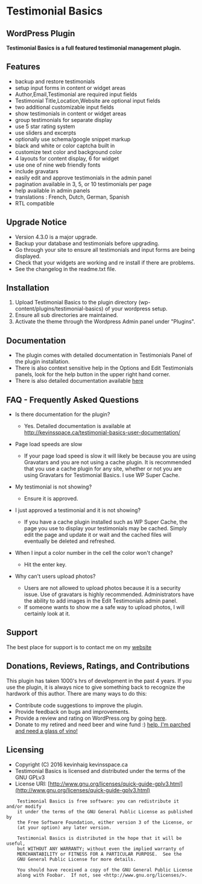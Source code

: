 # Testimonial Basics
## WordPress Plugin

**Testimonial Basics is a full featured testimonial management plugin.**

## Features

* backup and restore testimonials
* setup input forms in content or widget areas
* Author,Email,Testimonial are required input fields
* Testimonial Title,Location,Website are optional input fields
* two additional customizable input fields
* show testimonials in content or widget areas
* group testimonials for separate display
* use 5 star rating system
* use sliders and excerpts
* optionally use schema/google snippet markup
* black and white or color captcha built in
* customize text color and background color
* 4 layouts for content display, 6 for widget
* use one of nine web friendly fonts
* include gravatars
* easily edit and approve testimonials in the admin panel
* pagination available in 3, 5, or 10 testimonials per page
* help available in admin panels
* translations : French, Dutch, German, Spanish
* RTL compatible

## Upgrade Notice
* Version 4.3.0 is a major upgrade.
* Backup your database and testimonials before upgrading.
* Go through your site to ensure all testimonials and input forms are being displayed.
* Check that your widgets are working and re install if there are problems.
* See the changelog in the readme.txt file.

## Installation

1. Upload Testimonial Basics to the plugin directory 
   (wp-content/plugins/testimonial-basics) of your wordpress setup. 
2. Ensure all sub directories are maintained. 
3. Activate the theme through the Wordpress Admin panel under "Plugins".

## Documentation

* The plugin comes with detailed documentation in Testimonials Panel of the plugin installation.
* There is also context sensitive help in the Options and Edit Testimonials panels, look for the help button in the upper right hand corner.
* There is also detailed documentation available [here](http://kevinsspace.ca/testimonial-basics-user-documentation/)


## FAQ - Frequently Asked Questions

* Is there documentation for the plugin?
  * Yes. Detailed documentation is available at http://kevinsspace.ca/testimonial-basics-user-documentation/

* Page load speeds are slow
  * If your page load speed is slow it will likely be because you are using Gravatars and you are not using a cache plugin. It is recommended that you use a cache plugin for any site, whether or not you are using Gravatars for Testimonial Basics. I use WP Super Cache.

* My testimonial is not showing?
  * Ensure it is approved.

* I just approved a testimonial and it is not showing?
  * If you have a cache plugin installed such as WP Super Cache, the page you use to display your testimonials may be cached. Simply edit the page and update it or wait and the cached files will eventually be deleted and refreshed.

* When I input a color number in the cell the color won't change?
  * Hit the enter key.

* Why can't users upload photos?
  * Users are not allowed to upload photos because it is a security issue. Use of gravatars is highly recommended. Administrators have the ability to add images in the Edit Testimonials admin panel.
  * If someone wants to show me a safe way to upload photos, I will certainly look at it.

## Support
The best place for support is to contact me on my [website](//kevinsspace.ca/contact/)

## Donations, Reviews, Ratings, and Contributions
This plugin has taken 1000's hrs of development in the past 4 years. If you use the plugin, it is always nice to give something back to recognize the hardwork of this author. There are many ways to do this:
* Contribute code suggestions to improve the plugin.
* Provide feedback on bugs and improvements.
* Provide a review and rating on WordPress.org by going [here](https://wordpress.org/support/view/plugin-reviews/testimonial-basics).
* Donate to my retired and need beer and wine fund :) [help, I'm parched and need a glass of vino!](http://kevinsspace.ca/testimonial-basics-wordpress-plugin/)

## Licensing
* Copyright (C) 2016 kevinhaig kevinsspace.ca
* Testimonial Basics is licensed and distributed under the terms of the GNU GPLv3
* License URI: [http://www.gnu.org/licenses/quick-guide-gplv3.html](http://www.gnu.org/licenses/quick-guide-gplv3.html)
```
    Testimonial Basics is free software: you can redistribute it and/or modify
    it under the terms of the GNU General Public License as published by
    the Free Software Foundation, either version 3 of the License, or
    (at your option) any later version.

    Testimonial Basics is distributed in the hope that it will be useful,
    but WITHOUT ANY WARRANTY; without even the implied warranty of
    MERCHANTABILITY or FITNESS FOR A PARTICULAR PURPOSE.  See the
    GNU General Public License for more details.

    You should have received a copy of the GNU General Public License
    along with Foobar.  If not, see <http://www.gnu.org/licenses/>.
```